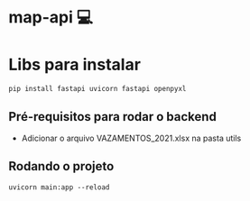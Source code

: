 # map-api :computer:


# Libs para instalar

```
pip install fastapi uvicorn fastapi openpyxl
```

## Pré-requisitos para rodar o backend

* Adicionar o arquivo VAZAMENTOS_2021.xlsx na pasta utils

## Rodando o projeto

```
uvicorn main:app --reload
```
